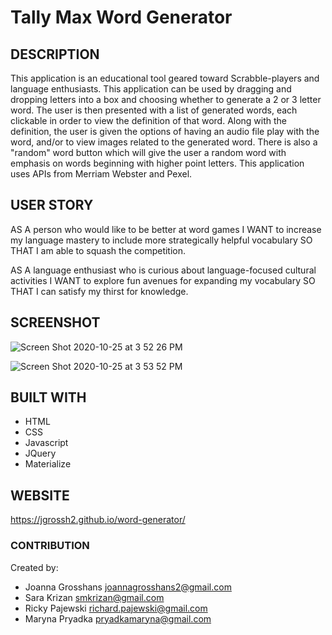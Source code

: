 # Tally Max Word Generator

## DESCRIPTION
This application is an educational tool geared toward Scrabble-players and language enthusiasts. This application can be used by dragging and dropping letters into a box and choosing whether to generate a 2 or 3 letter word. The user is then presented with a list of generated words, each clickable in order to view the definition of that word. Along with the definition, the user is given the options of having an audio file play with the word, and/or to view images related to the generated word. There is also a "random" word button which will give the user a random word with emphasis on words beginning with higher point letters. This application uses APIs from Merriam Webster and Pexel.

## USER STORY
AS A person who would like to be better at word games
I WANT to increase my language mastery to include more strategically helpful vocabulary
SO THAT I am able to squash the competition.

AS A language enthusiast who is curious about language-focused cultural activities
I WANT to explore fun avenues for expanding my vocabulary
SO THAT I can satisfy my thirst for knowledge.


## SCREENSHOT
![Screen Shot 2020-10-25 at 3 52 26 PM](https://user-images.githubusercontent.com/70237837/97118834-4a4a5880-16da-11eb-9334-295f3fb3abfc.png)

![Screen Shot 2020-10-25 at 3 53 52 PM](https://user-images.githubusercontent.com/70237837/97118837-4f0f0c80-16da-11eb-8fe4-d5f25265e9ef.png)

## BUILT WITH
* HTML
* CSS
* Javascript
* JQuery
* Materialize

## WEBSITE
https://jgrossh2.github.io/word-generator/

### CONTRIBUTION
Created by: 
* Joanna Grosshans joannagrosshans2@gmail.com
* Sara Krizan smkrizan@gmail.com
* Ricky Pajewski richard.pajewski@gmail.com
* Maryna Pryadka pryadkamaryna@gmail.com

